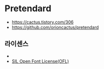 # Pretendard

* https://cactus.tistory.com/306
* https://github.com/orioncactus/pretendard

## 라이센스
* 
* [SIL Open Font License(OFL)](https://scripts.sil.org/cms/scripts/page.php?site_id=nrsi&id=OFL)
